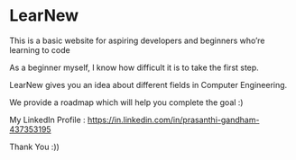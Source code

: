 # LearNew

This is a basic website for aspiring developers and beginners who’re learning to code

As a beginner myself, I know how difficult it is to take the first step.

LearNew gives you an idea about different fields in Computer Engineering.

We provide a roadmap which will help you complete the goal :)


My LinkedIn Profile :
  https://in.linkedin.com/in/prasanthi-gandham-437353195
  
  
Thank You :))
